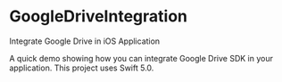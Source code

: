 # GoogleDriveIntegration
Integrate Google Drive in iOS Application

A quick demo showing how you can integrate Google Drive SDK in your application.
This project uses Swift 5.0.

